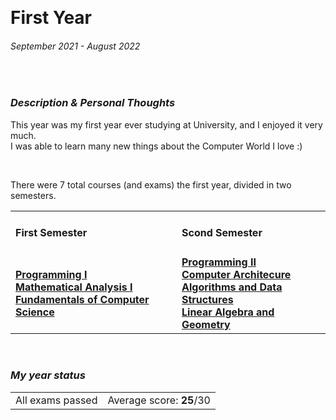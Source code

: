 <br><h1> First Year </h1>
<h6><i>September 2021 - August 2022</i></h6>

<br><h3><i>Description & Personal Thoughts</i></h3>
<p>
  This year was my first year ever studying at University, and I enjoyed it very much. <br>
  I was able to learn many new things about the Computer World I love :)
</p><br>
<p>
  There were 7 total courses (and exams) the first year, divided in two semesters.
</p>
<table>
  <tr>
    <td>
      <h4>First Semester</h4>
    </td>
    <td>
      <h4>Scond Semester</h4>
    </td>
  </tr>
  <tr>
    <td>
      <a href="https://github.com/Haruno19/notebook/tree/main/Primo%20Anno/Primo%20Semestre/Programmazione%201"><b>Programming I</b></a><br>
      <a href="https://github.com/Haruno19/notebook/tree/main/Primo%20Anno/Primo%20Semestre/Analisi%201"><b>Mathematical Analysis I</b></a><br>
      <a href="https://github.com/Haruno19/notebook/tree/main/Primo%20Anno/Primo%20Semestre/Fondamenti%20dell'Informatica"><b>Fundamentals of Computer Science</b></a><br>
    </td>
    <td>
      <a href="https://github.com/Haruno19/notebook/tree/main/Primo%20Anno/Secondo%20Semestre/Programmazione%202"><b>Programming II</b></a><br>
      <a href="https://github.com/Haruno19/notebook/tree/main/Primo%20Anno/Secondo%20Semestre/Architettura%20degli%20Elaboratori"><b>Computer Architecure</b></a><br>
      <a href="https://github.com/Haruno19/notebook/tree/main/Primo%20Anno/Secondo%20Semestre/Algoritmi%20e%20Strutture%20Dati"><b>Algorithms and Data Structures</b></a><br>
      <a href="https://github.com/Haruno19/notebook/tree/main/Primo%20Anno/Secondo%20Semestre/Algebra%20Lineare%20e%20Geometria"><b>Linear Algebra and Geometry</b></a><br>
    </td>
</tr>
</table>

<br><h3><i>My year status</i></h3>
<table><tr>
  <td>All exams passed</td>
  <td>Average score: <b>25</b>/30</td>
</tr></table>
